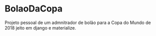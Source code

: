 # BolaoDaCopa
Projeto pessoal de um admnitrador de bolão para a Copa do Mundo de 2018 jeito em django e materialize.
